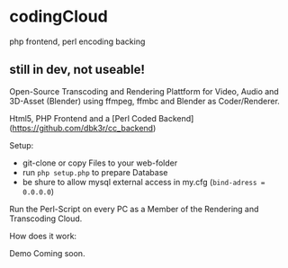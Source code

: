 # codingCloud
php frontend, perl encoding backing

still in dev, not useable!
--------------------------

Open-Source Transcoding and Rendering Plattform for Video, Audio and 3D-Asset (Blender) using ffmpeg, ffmbc and Blender as Coder/Renderer.

Html5, PHP Frontend and a [Perl Coded Backend] (https://github.com/dbk3r/cc_backend)

Setup:
- git-clone or copy Files to your web-folder
- run `php setup.php` to prepare Database
- be shure to allow mysql external access in my.cfg (`bind-adress = 0.0.0.0`)

Run the Perl-Script on every PC as a Member of the Rendering and Transcoding Cloud.

How does it work:

Demo Coming soon.
